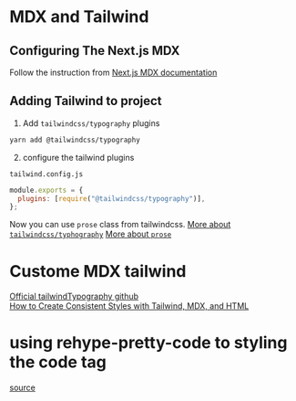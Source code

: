 # MDX and Tailwind

## Configuring The Next.js MDX

Follow the instruction from [Next.js MDX documentation](https://nextjs.org/docs/app/building-your-application/configuring/mdx)

## Adding Tailwind to project

1. Add `tailwindcss/typography` plugins

```bash
yarn add @tailwindcss/typography
```

2. configure the tailwind plugins

`tailwind.config.js`

```js
module.exports = {
  plugins: [require("@tailwindcss/typography")],
};
```

Now you can use `prose` class from tailwindcss.
[More about `tailwindcss/typhography`](https://github.com/tailwindlabs/tailwindcss-typography)
[More about `prose`](https://versoly.com/versoly-ui/style-guide/prose)

# Custome MDX tailwind

[Official tailwindTypography github](https://github.com/tailwindlabs/tailwindcss-typography)  
[How to Create Consistent Styles with Tailwind, MDX, and HTML](https://www.franciscomoretti.com/blog/how-to-create-consistent-styles-with-tailwind-mdx-and-html)


# using rehype-pretty-code to styling the code tag

[source](https://rehype-pretty-code.netlify.app)
